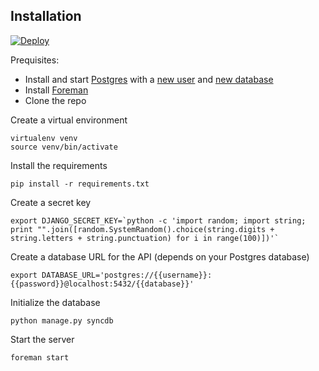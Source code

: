 ## Installation

[![Deploy](https://www.herokucdn.com/deploy/button.png)](https://heroku.com/deploy)

Prequisites:
- Install and start [Postgres](http://www.postgresql.org/) with a [new user](http://www.postgresql.org/docs/9.3/static/app-createuser.html) and [new database](http://www.postgresql.org/docs/current/static/manage-ag-createdb.html)
- Install [Foreman](https://github.com/ddollar/foreman)
- Clone the repo

Create a virtual environment
```
virtualenv venv
source venv/bin/activate
```

Install the requirements 
```
pip install -r requirements.txt
```

Create a secret key
```
export DJANGO_SECRET_KEY=`python -c 'import random; import string; print "".join([random.SystemRandom().choice(string.digits + string.letters + string.punctuation) for i in range(100)])'`
```

Create a database URL for the API (depends on your Postgres database)
```
export DATABASE_URL='postgres://{{username}}:{{password}}@localhost:5432/{{database}}'
```

Initialize the database
```
python manage.py syncdb
```

Start the server
```
foreman start
```
